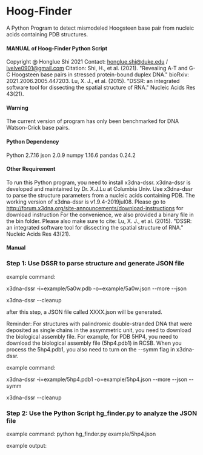 # Hoog-Finder
A Python Program to detect mismodeled Hoogsteen base pair from nucleic acids containing PDB structures.

#### MANUAL of Hoog-Finder Python Script ####
Copyright @ Honglue Shi 2021
Contact: honglue.shi@duke.edu / lvelve0901@gmail.com
Citation:
Shi, H., et al. (2021). "Revealing A-T and G-C Hoogsteen base pairs in stressed protein-bound duplex DNA." bioRxiv: 2021.2006.2005.447203.
Lu, X. J., et al. (2015). "DSSR: an integrated software tool for dissecting the spatial structure of RNA." Nucleic Acids Res 43(21).

#### Warning ####
The current version of program has only been benchmarked for DNA Watson-Crick base pairs.

#### Python Dependency ####
Python 2.7.16
json 2.0.9
numpy 1.16.6
pandas 0.24.2

#### Other Requirement ####
To run this Python program, you need to install x3dna-dssr.
x3dna-dssr is developed and maintained by Dr. X.J.Lu at Columbia Univ.
Use x3dna-dssr to parse the structure parameters from a nucleic acids containing PDB.
The working version of x3dna-dssr is v1.9.4-2019jul08.
Please go to http://forum.x3dna.org/site-announcements/download-instructions for download instruction
For the convenience, we also provided a binary file in the bin folder.
Please also make sure to cite:
Lu, X. J., et al. (2015). "DSSR: an integrated software tool for dissecting the spatial structure of RNA." Nucleic Acids Res 43(21).

#### Manual ####
### Step 1: Use DSSR to parse structure and generate JSON file ###
example command:

x3dna-dssr -i=example/5a0w.pdb -o=example/5a0w.json --more --json

x3dna-dssr --cleanup

after this step, a JSON file called XXXX.json will be generated.

Reminder:
For structures with palindromic double-stranded DNA that were deposited as single chains in the assymmetric unit,
you need to download the biological assembly file.
For example, for PDB 5HP4, you need to download the biological assembly file (5hp4.pdb1) in RCSB.
When you process the 5hp4.pdb1, you also need to turn on the --symm flag in x3dna-dssr.

example command:

x3dna-dssr -i=example/5hp4.pdb1 -o=example/5hp4.json --more --json --symm

x3dna-dssr --cleanup


### Step 2: Use the Python Script hg_finder.py to analyze the JSON file ###
example command:
python hg_finder.py example/5hp4.json

example output:
